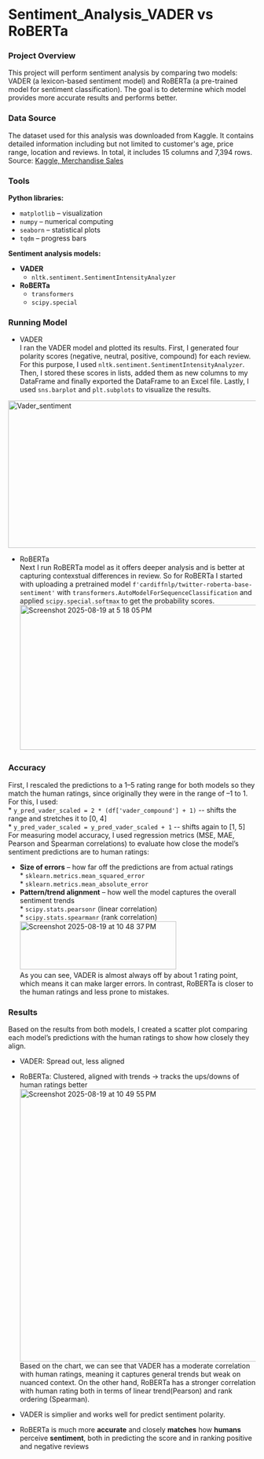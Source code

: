 # Sentiment_Analysis_VADER vs RoBERTa

### Project Overview
This project will perform sentiment analysis by comparing two models: VADER (a lexicon-based sentiment model) and RoBERTa (a pre-trained model for sentiment classification). The goal is to determine which model provides more accurate results and performs better.
### Data Source
The dataset used for this analysis was downloaded from Kaggle. It contains detailed information including but not limited to customer's age, price range, location and reviews.
In total, it includes 15 columns and 7,394 rows.
<br/> 
Source: <a href="https://www.kaggle.com/datasets/adarsh0806/influencer-merchandise-sales">Kaggle, Merchandise Sales</a>

### Tools
**Python libraries:**  
- `matplotlib` – visualization  
- `numpy` – numerical computing  
- `seaborn` – statistical plots  
- `tqdm` – progress bars  

**Sentiment analysis models:**  
- **VADER**  
  - `nltk.sentiment.SentimentIntensityAnalyzer`  
- **RoBERTa**  
  - `transformers`
  - `scipy.special`
    
### Running Model
 - VADER<br>
  I ran the VADER model and plotted its results. First, I generated four polarity scores (negative, neutral, positive, compound) for each review. For this purpose, I used `nltk.sentiment.SentimentIntensityAnalyzer`. Then, I stored these scores in lists, added them as new columns to my DataFrame and finally exported the DataFrame to an Excel file. Lastly, I used `sns.barplot` and `plt.subplots` to visualize the results.
<img width="900" height="300" alt="Vader_sentiment" src="https://github.com/user-attachments/assets/fa64a44f-c411-4cc1-9a78-3829ddea7d5f" />

 - RoBERTa<br> 
   Next I run RoBERTa model as it offers deeper analysis and is better at capturing contexstual differences in review. So for RoBERTa I started with uploading a pretrained model `f'cardiffnlp/twitter-roberta-base-sentiment'` with `transformers.AutoModelForSequenceClassification` and applied `scipy.special.softmax` to get the probability scores.
   <img width="885" height="295" alt="Screenshot 2025-08-19 at 5 18 05 PM" src="https://github.com/user-attachments/assets/844f37c6-fb95-463d-81de-2ae1d3bebc26" />

### Accuracy
First, I rescaled the predictions to a 1–5 rating range for both models so they match the human ratings, since originally they were in the range of –1 to 1. For this, I used:<br>
      * `y_pred_vader_scaled = 2 * (df['vader_compound'] + 1)`  -- shifts the range and stretches it to [0, 4] <br>
      * `y_pred_vader_scaled = y_pred_vader_scaled + 1` -- shifts again to [1, 5]<br>
For measuring model accuracy, I used regression metrics (MSE, MAE, Pearson and Spearman correlations) to evaluate how close the model’s sentiment predictions are to human ratings:
* <b>Size of errors</b> – how far off the predictions are from actual ratings<br>
      * `sklearn.metrics.mean_squared_error`<br>
      * `sklearn.metrics.mean_absolute_error`
* <b>Pattern/trend alignment</b> – how well the model captures the overall sentiment trends<br>
      * `scipy.stats.pearsonr` (linear correlation)<br>
      * `scipy.stats.spearmanr` (rank correlation)<br>
<img width="318" height="98" alt="Screenshot 2025-08-19 at 10 48 37 PM" src="https://github.com/user-attachments/assets/0fd835f0-2513-4fd5-95d0-5ce6f0c21616" /><br>
As you can see, VADER is almost always off by about 1 rating point, which means it can make larger errors. In contrast, RoBERTa is closer to the human ratings and less prone to mistakes.

### Results
Based on the results from both models, I created a scatter plot comparing each model’s predictions with the human ratings to show how closely they align.<br>
* VADER: Spread out, less aligned 
* RoBERTa: Clustered, aligned with trends → tracks the ups/downs of human ratings better<br>
<img width="526" height="555" alt="Screenshot 2025-08-19 at 10 49 55 PM" src="https://github.com/user-attachments/assets/d8897744-8f69-4495-beb2-100de9507b03" /><br>
Based on the chart, we can see that VADER has a moderate correlation with human ratings, meaning it captures general trends but weak on nuanced context. On the other hand, RoBERTa has a stronger correlation with human rating both in terms of linear trend(Pearson) and rank ordering (Spearman).
 
* VADER is simplier and works well for predict sentiment polarity.
* RoBERTa is much more **accurate** and closely **matches** how **humans** perceive **sentiment**, both in predicting the score and in ranking positive and negative reviews
